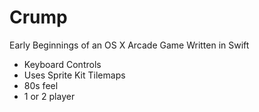 Crump
=====

Early Beginnings of an OS X Arcade Game Written in Swift

- Keyboard Controls
- Uses Sprite Kit Tilemaps
- 80s feel
- 1 or 2 player
